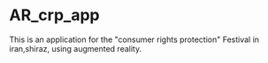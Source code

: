# AR_crp_app
This is an application for the "consumer rights protection" Festival in iran,shiraz, using augmented reality.
